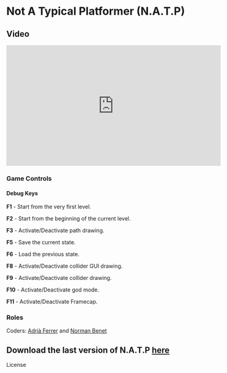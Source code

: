 ﻿# Not A Typical Platformer (N.A.T.P)


## Video

<iframe width="560" height="315" src="https://www.youtube.com/embed/DXanwbnL47Q" frameborder="0" allowfullscreen></iframe>

### Game Controls


#### Debug Keys
**F1** - Start from the very first level.

**F2** - Start from the beginning of the current level.

**F3** - Activate/Deactivate path drawing.

**F5** - Save the current state.

**F6** - Load the previous state.

**F8** - Activate/Deactivate collider GUI drawing.

**F9** - Activate/Deactivate collider drawing.

**F10** - Activate/Deactivate god mode.

**F11** - Activate/Deactivate Framecap.


### Roles

Coders: [Adrià Ferrer](https://github.com/Adria-F) and [Norman Benet](https://github.com/Normanbg)


## Download the last version of N.A.T.P [here](https://github.com/Adria-F/Game-Development/releases/tag/2.0)


License